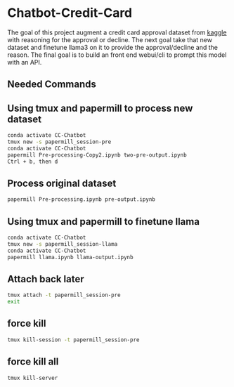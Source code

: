 # Chatbot-Credit-Card
The goal of this project augment a credit card approval dataset from [kaggle](https://www.kaggle.com/datasets/rikdifos/credit-card-approval-prediction) with reasoning for the approval or decline. The next goal take that new dataset and finetune llama3 on it to provide the approval/decline and the reason. The final goal is to build an front end webui/cli to prompt this model with an API.

## Needed Commands
## Using tmux and papermill to process new dataset
```bash
conda activate CC-Chatbot
tmux new -s papermill_session-pre
conda activate CC-Chatbot
papermill Pre-processing-Copy2.ipynb two-pre-output.ipynb
Ctrl + b, then d
```
## Process original dataset
```bash
papermill Pre-processing.ipynb pre-output.ipynb
```

## Using tmux and papermill to finetune llama
```bash
conda activate CC-Chatbot
tmux new -s papermill_session-llama
conda activate CC-Chatbot
papermill llama.ipynb llama-output.ipynb
```

## Attach back later
```bash
tmux attach -t papermill_session-pre
exit
```

## force kill
```bash
tmux kill-session -t papermill_session-pre
```

## force kill all
```bash
tmux kill-server
```
